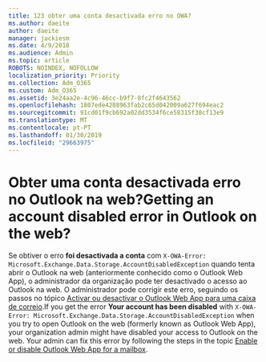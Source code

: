 ```yaml
---
title: 123 obter uma conta desactivada erro no OWA?
ms.author: daeite
author: daeite
manager: jackiesm
ms.date: 4/9/2018
ms.audience: Admin
ms.topic: article
ROBOTS: NOINDEX, NOFOLLOW
localization_priority: Priority
ms.collection: Adm_O365
ms.custom: Adm_O365
ms.assetid: 3e24aa2e-4c96-46cc-b9f7-8fc2f4643562
ms.openlocfilehash: 1807ede4288963fab2c65d042009a627f694eac2
ms.sourcegitcommit: 91cd01f9cb692a02dd3534f6ce58315f38cf13e9
ms.translationtype: MT
ms.contentlocale: pt-PT
ms.lasthandoff: 01/30/2019
ms.locfileid: "29663975"
---
```

# <a name="getting-an-account-disabled-error-in-outlook-on-the-web"></a><span data-ttu-id="32621-102">Obter uma conta desactivada erro no Outlook na web?</span><span class="sxs-lookup"><span data-stu-id="32621-102">Getting an account disabled error in Outlook on the web?</span></span>

<span data-ttu-id="32621-p101">Se obtiver o erro **foi desactivada a conta** com `X-OWA-Error: Microsoft.Exchange.Data.Storage.AccountDisabledException` quando tenta abrir o Outlook na web (anteriormente conhecido como o Outlook Web App), o administrador da organização pode ter desactivado o acesso ao Outlook na web. O administrador pode corrigir este erro, seguindo os passos no tópico [Activar ou desactivar o Outlook Web App para uma caixa de correio](https://technet.microsoft.com/library/bb124124%28v=exchg.150%29.aspx).</span><span class="sxs-lookup"><span data-stu-id="32621-p101">If you get the error **Your account has been disabled** with  `X-OWA-Error: Microsoft.Exchange.Data.Storage.AccountDisabledException` when you try to open Outlook on the web (formerly known as Outlook Web App), your organization admin might have disabled your access to Outlook on the web. Your admin can fix this error by following the steps in the topic [Enable or disable Outlook Web App for a mailbox](https://technet.microsoft.com/library/bb124124%28v=exchg.150%29.aspx).</span></span>
  
